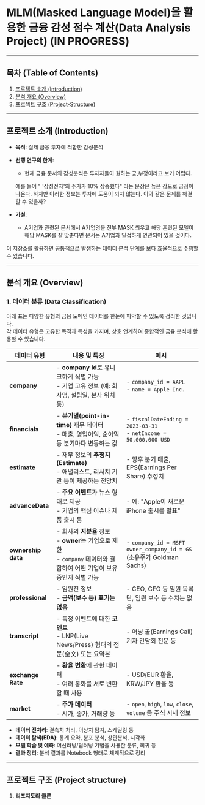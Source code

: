 # MLM(Masked Language Model)을 활용한 금융 감성 점수 계산(Data Analysis Project) (IN PROGRESS)
---

## 목차 (Table of Contents)

1. [프로젝트 소개 (Introduction)](#프로젝트-소개-introduction)  
2. [분석 개요 (Overview)](#분석-개요-overview)  
3. [프로젝트 구조 (Project-Structure)](#프로젝트-구조-project-structure)  


---

## 프로젝트 소개 (Introduction)

- **목적**: 실제 금융 투자에 적합한 감성분석 
- **선행 연구의 한계**:
  - 현재 금융 문서의 감성분석은 투자자들이 원하는 긍,부정이라고 보기 어렵다.
    
  예를 들어 " '삼성전자'의 주가가 10% 상승했다" 라는 문장은 높은 강도로 긍정이 나온다. 하지만 이러한 정보는 투자에 도움이 되지 않는다. 이와 같은 문제를 해결 할 수 있을까?
- **가설**:
  - A기업과 관련된 문서에서 A기업명을 전부 MASK 씌우고 해당 훈련된 모델이 해당 MASK를 잘 맞춘다면 문서는 A기업과 밀접하게 연관되어 있을 것이다. 

이 저장소를 활용하면 공통적으로 발생하는 데이터 분석 단계를 보다 효율적으로 수행할 수 있습니다.

---

## 분석 개요 (Overview)
###  1. 데이터 분류 (Data Classification)

아래 표는 다양한 유형의 금융 도메인 데이터를 한눈에 파악할 수 있도록 정리한 것입니다.  
각 데이터 유형은 고유한 목적과 특성을 가지며, 상호 연계하여 종합적인 금융 분석에 활용할 수 있습니다.

| 데이터 유형       | 내용 및 특징                                                                                         | 예시                                                                                           |
|-------------------|-----------------------------------------------------------------------------------------------------|------------------------------------------------------------------------------------------------|
| **company**       | - **company id**로 유니크하게 식별 가능<br>- 기업 고유 정보 (예: 회사명, 설립일, 본사 위치 등)           | - `company_id = AAPL` <br>- `name = Apple Inc.`                                                 |
| **financials**    | - **분기별(point-in-time)** 재무 데이터<br>- 매출, 영업이익, 순이익 등 분기마다 변동하는 값              | - `fiscalDateEnding = 2023-03-31` <br>- `netIncome = 50,000,000 USD`                             |
| **estimate**      | - 재무 정보의 **추정치(Estimate)**<br>- 애널리스트, 리서치 기관 등이 제공하는 전망치                 | - 향후 분기 매출, EPS(Earnings Per Share) 추정치                                                 |
| **advanceData**   | - **주요 이벤트**가 뉴스 형태로 제공<br>- 기업의 핵심 이슈나 제품 출시 등                            | - 예: "Apple이 새로운 iPhone 출시를 발표"                                                        |
| **ownership data**| - 회사의 **지분율** 정보<br>- **owner**는 기업으로 제한<br>- `company` 데이터와 결합하여 어떤 기업이 보유 중인지 식별 가능 | - `company_id = MSFT` <br>  `owner_company_id = GS` (소유주가 Goldman Sachs)                    |
| **professional**  | - 임원진 정보<br>- **금액(보수 등) 표기는 없음**                                                     | - CEO, CFO 등 임원 목록 <br>  단, 임원 보수 등 수치는 없음                                       |
| **transcript**    | - 특정 이벤트에 대한 **코멘트**<br>- LNP(Live News/Press) 형태의 전문(全文) 또는 요약본               | - 어닝 콜(Earnings Call) <br>  기자 간담회 전문 등                                               |
| **exchange Rate** | - **환율 변환**에 관한 데이터<br>- 여러 통화를 서로 변환할 때 사용                                     | - USD/EUR 환율, KRW/JPY 환율 등                                                                 |
| **market**        | - **주가 데이터**<br>- 시가, 종가, 거래량 등                                                         | - `open`, `high`, `low`, `close`, `volume` 등 주식 시세 정보                                     |

- **데이터 전처리**: 결측치 처리, 이상치 탐지, 스케일링 등  
- **데이터 탐색(EDA)**: 통계 요약, 분포 분석, 상관분석, 시각화  
- **모델 학습 및 예측**: 머신러닝/딥러닝 기법을 사용한 분류, 회귀 등  
- **결과 정리**: 분석 결과를 Notebook 형태로 체계적으로 정리  

---

## 프로젝트 구조 (Project structure)

1. **리포지토리 클론**  
   ```bash

